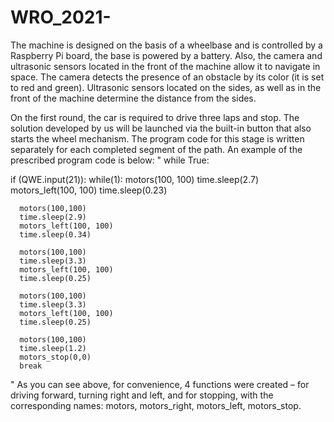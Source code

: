 # WRO_2021-
The machine is designed on the basis of a wheelbase and is controlled by a Raspberry Pi board, the base is powered by a battery. Also, the camera and ultrasonic sensors located in the front of the machine allow it to navigate in space. The camera detects the presence of an obstacle by its color (it is set to red and green). Ultrasonic sensors located on the sides, as well as in the front of the machine determine the distance from the sides.

On the first round, the car is required to drive three laps and stop. The solution developed by us will be launched via the built-in button that also starts the wheel mechanism. The program code for this stage is written separately for each completed segment of the path. An example of the prescribed program code is below:
"
while True:

  if (QWE.input(21)):
    while(1):
      motors(100, 100)
      time.sleep(2.7)
      motors_left(100, 100)
      time.sleep(0.23)
      
      motors(100,100)
      time.sleep(2.9)
      motors_left(100, 100)
      time.sleep(0.34)
      
      motors(100,100)
      time.sleep(3.3)
      motors_left(100, 100)
      time.sleep(0.25)
      
      motors(100,100)
      time.sleep(3.3)
      motors_left(100, 100)
      time.sleep(0.25)
      
      motors(100,100)
      time.sleep(1.2)
      motors_stop(0,0)
      break
"
As you can see above, for convenience, 4 functions were created – for driving forward, turning right and left, and for stopping, with the corresponding names: motors, motors_right, motors_left, motors_stop.


